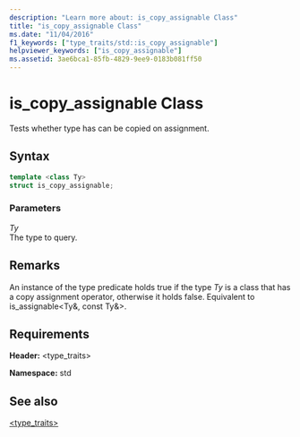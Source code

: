 ```yaml
---
description: "Learn more about: is_copy_assignable Class"
title: "is_copy_assignable Class"
ms.date: "11/04/2016"
f1_keywords: ["type_traits/std::is_copy_assignable"]
helpviewer_keywords: ["is_copy_assignable"]
ms.assetid: 3ae6bca1-85fb-4829-9ee9-0183b081ff50
---
```

# is_copy_assignable Class

Tests whether type has can be copied on assignment.

## Syntax

```cpp
template <class Ty>
struct is_copy_assignable;
```

### Parameters

*Ty*\
The type to query.

## Remarks

An instance of the type predicate holds true if the type *Ty* is a class that has a copy assignment operator, otherwise it holds false. Equivalent to is_assignable\<Ty&, const Ty&>.

## Requirements

**Header:** \<type_traits>

**Namespace:** std

## See also

[<type_traits>](../standard-library/type-traits.md)
